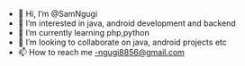 - 👋 Hi, I’m @SamNgugi
- 👀 I’m interested in java, android development and backend
- 🌱 I’m currently learning php,python
- 💞️ I’m looking to collaborate on java, android projects etc
- 📫 How to reach me -ngugi8856@gmail.com

<!---
SamNgugi/SamNgugi is a ✨ special ✨ repository because its `README.md` (this file) appears on your GitHub profile.
You can click the Preview link to take a look at your changes.
--->
